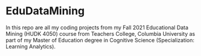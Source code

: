 # EduDataMining

In this repo are all my coding projects from my Fall 2021 Educational Data Mining (HUDK 4050) course from Teachers College, Columbia University as part of my Master of Education degree in Cognitive Science (Specialization: Learning Analytics).

